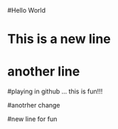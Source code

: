 #Hello World

# This is a new line

# another line

#playing in github ... this is fun!!!

#anotrher change

#new line for fun
